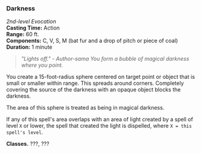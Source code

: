 ### Darkness  
*2nd-level Evocation*  
**Casting Time:** Action  
**Range:** 60 ft.  
**Components:** C, V, S, M (bat fur and a drop of pitch or piece of coal)  
**Duration:** 1 minute  

> *"Lights off." - Author-sama
> You form a bubble of magical darkness where you point.*

You create a 15-foot-radius sphere centered on target point or object that is small or smaller within range. This spreads around corners. Completely covering the source of the darkness with an opaque object blocks the darkness.

The area of this sphere is treated as being in magical darkness.

If any of this spell's area overlaps with an area of light created by a spell of level `X` or lower, the spell that created the light is dispelled, where `X = this spell's level`.

**Classes.** ???, ???